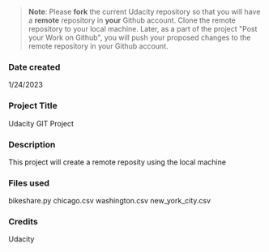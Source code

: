 >**Note**: Please **fork** the current Udacity repository so that you will have a **remote** repository in **your** Github account. Clone the remote repository to your local machine. Later, as a part of the project "Post your Work on Github", you will push your proposed changes to the remote repository in your Github account.

### Date created
1/24/2023
### Project Title
Udacity GIT Project

### Description
This project will create a remote reposity using the local machine

### Files used
bikeshare.py
chicago.csv
washington.csv
new_york_city.csv
### Credits
Udacity
